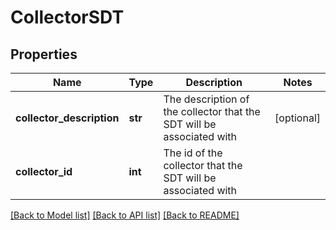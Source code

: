 # CollectorSDT

## Properties
Name | Type | Description | Notes
------------ | ------------- | ------------- | -------------
**collector_description** | **str** | The description of the collector that the SDT will be associated with | [optional] 
**collector_id** | **int** | The id of the collector that the SDT will be associated with | 

[[Back to Model list]](../README.md#documentation-for-models) [[Back to API list]](../README.md#documentation-for-api-endpoints) [[Back to README]](../README.md)


